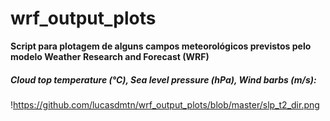 # wrf_output_plots

**Script para plotagem de alguns campos meteorológicos previstos pelo modelo Weather Research and Forecast (WRF)**


##### Cloud top temperature (°C), Sea level pressure (hPa), Wind barbs (m/s):
!https://github.com/lucasdmtn/wrf_output_plots/blob/master/slp_t2_dir.png
